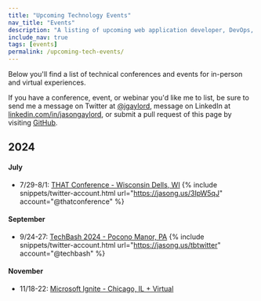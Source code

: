 ```yaml
---
title: "Upcoming Technology Events"
nav_title: "Events"
description: "A listing of upcoming web application developer, DevOps, and other technology events."
include_nav: true
tags: [events]
permalink: /upcoming-tech-events/
---
```


Below you'll find a list of technical conferences and events for in-person and virtual experiences.

If you have a conference, event, or webinar you'd like me to list, be sure to send me a message on Twitter at [@jgaylord](http://jasong.us/eUDX9v), message on LinkedIn at [linkedin.com/in/jasongaylord](http://jasong.us/linkedin), or submit a pull request of this page by visiting [GitHub](https://jasong.us/39JIVEO).

## 2024

#### July
- 7/29-8/1: [THAT Conference - Wisconsin Dells, WI](https://jasong.us/4e6NJnR)  {% include snippets/twitter-account.html url="https://jasong.us/3IpW5qJ" account="@thatconference" %}

#### September
- 9/24-27: [TechBash 2024 - Pocono Manor, PA](http://jasong.us/tb)  {% include snippets/twitter-account.html url="https://jasong.us/tbtwitter" account="@techbash" %}

#### November
- 11/18-22: [Microsoft Ignite - Chicago, IL + Virtual](https://jasong.us/44LryNP)